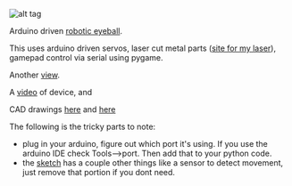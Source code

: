 ![alt tag](http://i.imgur.com/hB5c3m5.jpg)

Arduino driven [robotic eyeball](http://i.imgur.com/hB5c3m5.jpg). 

This uses arduino driven servos, laser cut metal parts ([site for my laser](http://nilno.com)), gamepad control via serial using pygame. 

Another [view](http://i.imgur.com/eNS1air.jpg). 

A [video](https://www.youtube.com/watch?v=fJ02YDaqGDI) of device, and 

CAD drawings [here](http://i.imgur.com/yjqVxtr.png) and [here](http://i.imgur.com/JlEJc0a.png) 

The following is the tricky parts to note:  
* plug in your arduino, figure out which port it's using. If you use the arduino IDE check Tools-->port. Then add that to your python code.  
* the [sketch](https://github.com/owhite/eye-control/tree/master/servo) has a couple other things like a sensor to detect movement, just remove that portion if you dont need.  